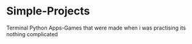 # Simple-Projects
Terminal Python Apps-Games that were made when i was practising its nothing complicated 
